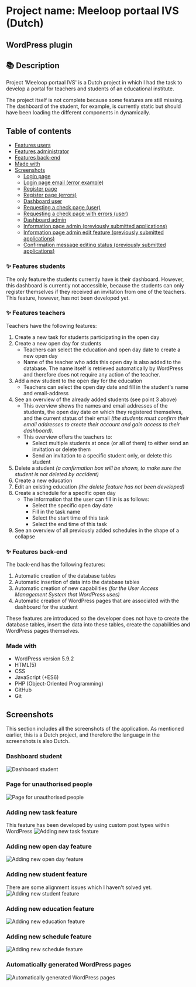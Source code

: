 # Project name: Meeloop portaal IVS (Dutch)
## WordPress plugin

## :books: Description
Project 'Meeloop portaal IVS' is a Dutch project in which I had the task to develop a portal for teachers and students of an educational institute.

The project itself is not complete because some features are still missing. The dashboard of the student, for example, is currently static but should have been loading the different components in dynamically.

## Table of contents

- [Features users](#sparkles-features-users)
- [Features administrator](#sparkles-features-administrator)
- [Features back-end](#sparkles-features-back-end)
- [Made with](#made-with)
- [Screenshots](#screenshots)
  - [Login page](#login-page)
  - [Login page email (error example)](#login-page-email-error-example)
  - [Register page](#register-page)
  - [Register page (errors)](#register-page-errors)
  - [Dashboard user](#dashboard-user)
  - [Requesting a check page (user)](#requesting-a-check-page-user)
  - [Requesting a check page with errors (user)](#requesting-a-check-page-with-errors-user)
  - [Dashboard admin](#dashboard-admin)
  - [Information page admin (previously submitted applications)](#information-page-admin-previously-submitted-applications)
  - [Information page admin edit feature (previously submitted applications)](#information-page-admin-edit-feature-previously-submitted-applications)
  - [Confirmation message editing status (previously submitted applications)](#confirmation-message-editing-status-previously-submitted-applications)

### :sparkles: Features students
The only feature the students currently have is their dashboard.
However, this dashboard is currently not accessible, because the students can only register themselves if they received an invitation
from one of the teachers. This feature, however, has not been developed yet.

### :sparkles: Features teachers
Teachers have the following features:
1. Create a new task for students participating in the open day
2. Create a new open day for students
   * Teachers can select the education and open day date to create a new open day
   * Name of the teacher who adds this open day is also added to the database. The name itself is retrieved automatically by WordPress and therefore does not require any action of the teacher.
3. Add a new student to the open day for the education
   * Teachers can select the open day date and fill in the student's name and email-address
4. See an overview of the already added students (see point 3 above)
   * This overview shows the names and email addresses of the students, the open day date on which they registered themselves, and the current status of their email _(the students must confirm their email addresses to create their account and gain access to their dashboard)_.
   * This overview offers the teachers to:
      * Select multiple students at once (or all of them) to either send an invitation or delete them
      * Send an invitation to a specific student only, or delete this student
5. Delete a student _(a confirmation box will be shown, to make sure the student is not deleted by accident)_
6. Create a new education
7. Edit an existing education _(the delete feature has not been developed)_
8. Create a schedule for a specific open day
   * The information that the user can fill in is as follows:
      * Select the specific open day date
      * Fill in the task name
      * Select the start time of this task
      * Select the end time of this task
9. See an overview of all previously added schedules in the shape of a collapse 

### :sparkles: Features back-end
The back-end has the following features:
1. Automatic creation of the database tables 
2. Automatic insertion of data into the database tables
3. Automatic creation of new capabilities _(for the User Access Management System that WordPress uses)_
4. Automatic creation of WordPress pages that are associated with the dashboard for the student

These features are introduced so the developer does not have to create the database tables, insert the data into these tables, create the  capabilities and WordPress pages themselves.

### Made with
- WordPress version 5.9.2
- HTML(5)
- CSS
- JavaScript (+ES6)
- PHP (Object-Oriented Programming)
- GitHub
- Git

## Screenshots
This section includes all the screenshots of the application.
As mentioned earlier, this is a Dutch project, and therefore the language in the screenshots is also Dutch.

### Dashboard student
![Dashboard student](screenshots/dashboard-student.png)

### Page for unauthorised people
![Page for unauthorised people](screenshots/not-authorised.png)

### Adding new task feature
This feature has been developed by using custom post types within WordPress
![Adding new task feature](screenshots/adding-new-task-feature.png)

### Adding new open day feature
![Adding new open day feature](screenshots/adding-new-open-day-feature.png)

### Adding new student feature
There are some alignment issues which I haven't solved yet.
![Adding new student feature](screenshots/adding-new-student-feature.png)

### Adding new education feature
![Adding new education feature](screenshots/adding-new-education-feature.png)

### Adding new schedule feature
![Adding new schedule feature](screenshots/adding-new-schedule-feature.png)

### Automatically generated WordPress pages
![Automatically generated WordPress pages](screenshots/generated-wordpress-pages.png)
